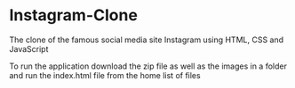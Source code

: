 # Instagram-Clone
The clone of the famous social media site Instagram using HTML, CSS and JavaScript

To run the application download the zip file as well as the images in a folder and run the index.html file from the home list of files
